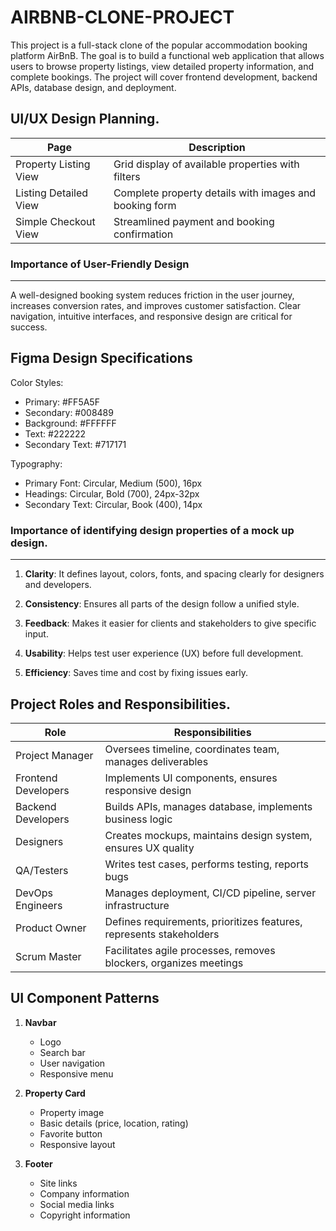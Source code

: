 # AIRBNB-CLONE-PROJECT

This project is a full-stack clone of the popular accommodation booking platform AirBnB. The goal is to build a functional web application that allows users to browse property listings, view detailed property information, and complete bookings. The project will cover frontend development, backend APIs, database design, and deployment.

## UI/UX Design Planning.

|Page | Description | 
|--|--|
|Property Listing View|Grid display of available properties with filters |
|Listing Detailed View|Complete property details with images and booking form|
|Simple Checkout View|Streamlined payment and booking confirmation|

### Importance of User-Friendly Design
---
A well-designed booking system reduces friction in the user journey, increases conversion rates, and improves customer satisfaction. Clear navigation, intuitive interfaces, and responsive design are critical for success.

Figma Design Specifications
----

Color Styles:

* Primary: #FF5A5F
* Secondary: #008489
* Background: #FFFFFF
* Text: #222222
* Secondary Text: #717171

Typography:

* Primary Font: Circular, Medium (500), 16px
* Headings: Circular, Bold (700), 24px-32px
* Secondary Text: Circular, Book (400), 14px


### Importance of identifying design properties of a mock up design.
---

1.   **Clarity**: It defines layout, colors, fonts, and spacing clearly for designers and developers.

2.   **Consistency**: Ensures all parts of the design follow a unified style.

3.   **Feedback**: Makes it easier for clients and stakeholders to give specific input.

4.   **Usability**: Helps test user experience (UX) before full development.

5.   **Efficiency**: Saves time and cost by fixing issues early.


## Project Roles and Responsibilities.

|Role|	Responsibilities|
|--|--|
|Project Manager|	Oversees timeline, coordinates team, manages deliverables|
|Frontend Developers|	Implements UI components, ensures responsive design|
|Backend Developers|	Builds APIs, manages database, implements business logic|
|Designers|	Creates mockups, maintains design system, ensures UX quality|
|QA/Testers|	Writes test cases, performs testing, reports bugs|
|DevOps Engineers|	Manages deployment, CI/CD pipeline, server infrastructure|
|Product Owner|	Defines requirements, prioritizes features, represents stakeholders|
|Scrum Master|	Facilitates agile processes, removes blockers, organizes meetings|

## UI Component Patterns
1.  **Navbar**
    -	Logo
    -   Search bar
    -   User navigation
    -   Responsive menu
    
2.  **Property Card**
    -   Property image
    -   Basic details (price, location, rating)
    -   Favorite button
    -   Responsive layout
    
3.  **Footer**
    -   Site links
    -   Company information
    -   Social media links
    -   Copyright information